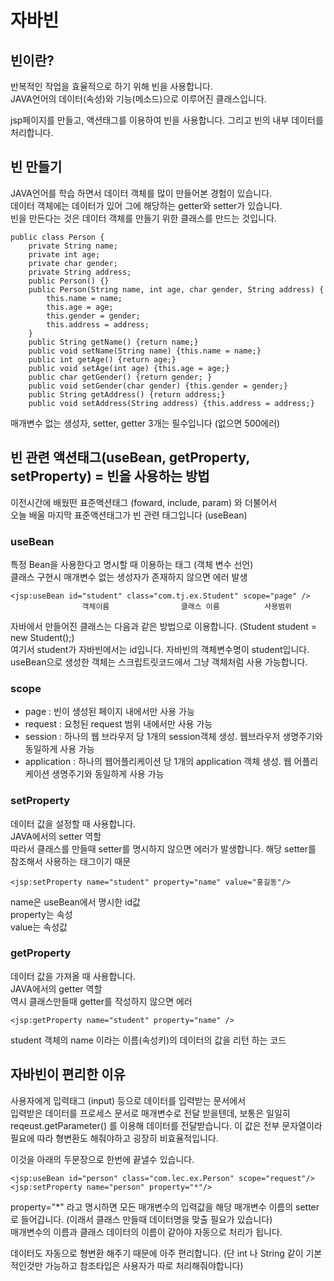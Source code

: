 # 자바빈

## 빈이란?

반복적인 작업을 효율적으로 하기 위해 빈을 사용합니다.  
JAVA언어의 데이터(속성)와 기능(메소드)으로 이루어진 클래스입니다.  

jsp페이지를 만들고, 액션태그를 이용하여 빈을 사용합니다. 그리고 빈의 내부 데이터를 처리합니다.

## 빈 만들기
JAVA언어를 학습 하면서 데이터 객체를 많이 만들어본 경험이 있습니다.  
데이터 객체에는 데이터가 있어 그에 해당하는  getter와 setter가 있습니다.  
빈을 만든다는 것은 데이터 객체를 만들기 위한 클래스를 만드는 것입니다.

```
public class Person {
	private String name;
	private int age;
	private char gender;
	private String address;
	public Person() {}
	public Person(String name, int age, char gender, String address) {
		this.name = name;
		this.age = age;
		this.gender = gender;
		this.address = address;
	}
	public String getName() {return name;}
	public void setName(String name) {this.name = name;}
	public int getAge() {return age;}
	public void setAge(int age) {this.age = age;}
	public char getGender() {return gender;	}
	public void setGender(char gender) {this.gender = gender;}
	public String getAddress() {return address;}
	public void setAddress(String address) {this.address = address;}
```

매개변수 없는 생성자, setter, getter 3개는 필수입니다 (없으면 500에러)

## 빈 관련 액션태그(useBean, getProperty, setProperty) = 빈을 사용하는 방법

이전시간에 배웠떤 표준액션태그 (foward, include, param) 와 더불어서  
오늘 배울 마지막 표준액션태그가 빈 관련 태그입니다 (useBean)

### useBean
특정 Bean을 사용한다고 명시할 때 이용하는 태그 (객체 변수 선언)  
클래스 구현시 매개변수 없는 생성자가 존재하지 않으면 에러 발생

```
<jsp:useBean id="student" class="com.tj.ex.Student" scope="page" />  
                객체이름         		클래스 이름      	사용범위
```

자바에서 만들어진 클래스는 다음과 같은 방법으로 이용합니다. (Student student = new Student();)  
여기서 student가 자바빈에서는 id입니다. 자바빈의 객체변수명이 student입니다.  
useBean으로 생성한 객체는 스크립트릿코드에서 그냥 객체처럼 사용 가능합니다.

### scope
- page : 빈이 생성된 페이지 내에서만 사용 가능
- request : 요청된 request 범위 내에서만 사용 가능
- session : 하나의 웹 브라우저 당 1개의 session객체 생성. 웹브라우저 생명주기와 동일하게 사용 가능
- application : 하나의 웹어플리케이션 당 1개의 application 객체 생성. 웹 어플리케이션 생명주기와 동일하게 사용 가능

### setProperty

데이터 값을 설정할 때 사용합니다.  
JAVA에서의 setter 역할  
따라서 클래스를 만들때 setter를 명시하지 않으면 에러가 발생합니다. 해당 setter를 참조해서 사용하는 태그이기 때문
```
<jsp:setProperty name="student" property="name" value="홍길동"/>
```
name은 useBean에서 명시한 id값  
property는 속성  
value는 속성값  

### getProperty

데이터 값을 가져올 때 사용합니다.  
JAVA에서의 getter 역할  
역시 클래스만들때 getter를 작성하지 않으면 에러
```
<jsp:getProperty name="student" property="name" />
```
student 객체의 name 이라는 이름(속성키)의 데이터의 값을 리턴 하는 코드


## 자바빈이 편리한 이유

사용자에게 입력태그 (input) 등으로 데이터를 입력받는 문서에서  
입력받은 데이터를 프로세스 문서로 매개변수로 전달 받을텐데, 보통은 일일히  
reqeust.getParameter() 를 이용해 데이터를 전달받습니다. 
이 값은 전부 문자열이라 필요에 따라 형변환도 해줘야하고 굉장히 비효율적입니다.

이것을 아래의 두문장으로 한번에 끝낼수 있습니다.
```
<jsp:useBean id="person" class="com.lec.ex.Person" scope="request"/>
<jsp:setProperty name="person" property="*"/>
```

property="*" 라고 명시하면 모든 매개변수의 입력값을 해당 매개변수 이름의 setter로 들어갑니다. (이래서 클래스 만들때 데이터명을 맞출 필요가 있습니다)  
매개변수의 이름과 클래스 데이터의 이름이 같아야 자동으로 처리가 됩니다.

데이터도 자동으로 형변환 해주기 때문에 아주 편리합니다. (단 int 나 String 같이 기본적인것만 가능하고 참조타입은 사용자가 따로 처리해줘야합니다)


